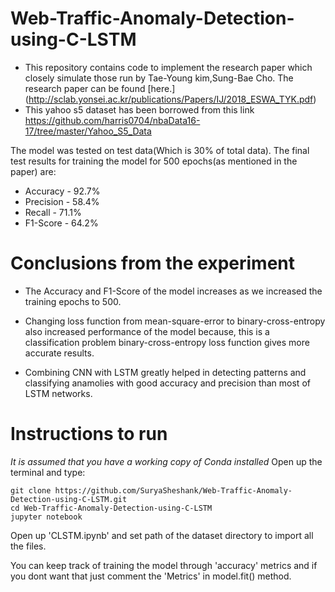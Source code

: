 # Web-Traffic-Anomaly-Detection-using-C-LSTM
  * This repository contains code to implement the research paper which closely simulate those run by Tae-Young kim,Sung-Bae Cho. The research paper can be found [here.]  (http://sclab.yonsei.ac.kr/publications/Papers/IJ/2018_ESWA_TYK.pdf)
  * This yahoo s5 dataset has been borrowed from this link https://github.com/harris0704/nbaData16-17/tree/master/Yahoo_S5_Data

The model was tested on test data(Which is 30% of total data). The final test results for training the model for 500 epochs(as mentioned in the paper) are:

* Accuracy - 92.7%
* Precision - 58.4%
* Recall - 71.1%
* F1-Score - 64.2%

# Conclusions from the experiment

* The Accuracy and F1-Score of the model increases as we increased the training epochs to 500.

* Changing loss function from mean-square-error to binary-cross-entropy also increased performance of the model because, this is a classification problem binary-cross-entropy loss   function gives more accurate results.

* Combining CNN with LSTM greatly helped in detecting patterns and classifying anamolies with good accuracy and precision than most of LSTM networks.

# Instructions to run

*It is assumed that you have a working copy of Conda installed*
 Open up the terminal and type:
 ```
 git clone https://github.com/SuryaSheshank/Web-Traffic-Anomaly-Detection-using-C-LSTM.git
 cd Web-Traffic-Anomaly-Detection-using-C-LSTM
 jupyter notebook
```
Open up 'CLSTM.ipynb' and set path of the dataset directory to import all the files.

You can keep track of training the model through 'accuracy' metrics and if you dont want that just comment the 'Metrics' in model.fit() method.
